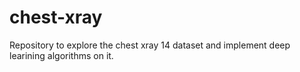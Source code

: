 # chest-xray
Repository to explore the chest xray 14 dataset  and implement deep learining algorithms on it.
